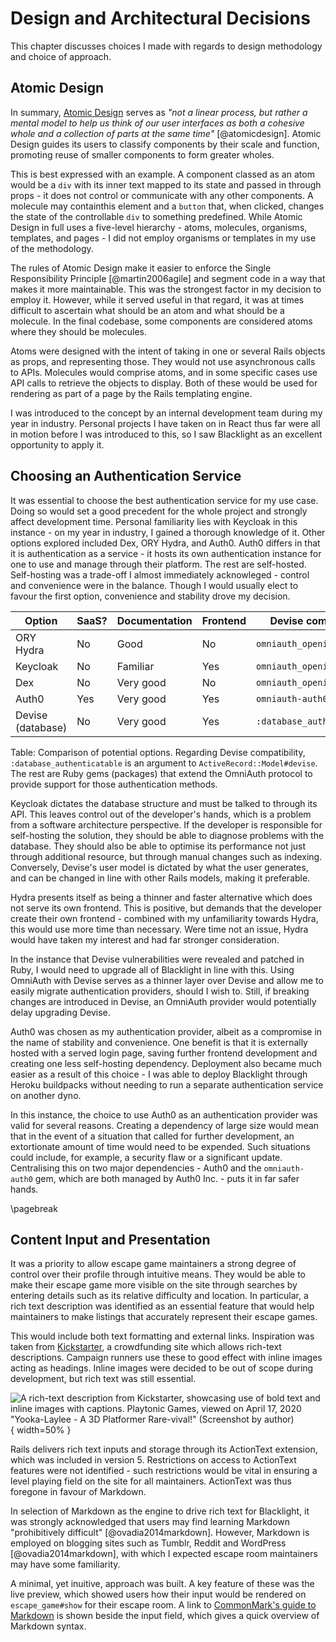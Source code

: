 # Design and Architectural Decisions

<!--
This should explain the design technique chosen (and justify why it is
appropriate) from the various ones available; it should select a suitable subset
of the things described in the analysis chapter and develop a design. Where
trade-offs exist between different designs, the chosen approach should be
justified. Suitable diagram-techniques (e.g. UML, other drawings) should be used
where appropriate. If a method is applied selectively, explain which parts were
used and why. Experimental projects should pay careful attention to control
conditions, samples selected, etc. to ensure a valid result.
-->

This chapter discusses choices I made with regards to design methodology and
choice of approach. 

## Atomic Design

In summary, [Atomic Design](https://atomicdesign.bradfrost.com/chapter-2/)
serves as *"not a linear process, but rather a mental model to help us think of
our user interfaces as both a cohesive whole and a collection of parts *at the
same time*"* [@atomicdesign]. Atomic Design guides its users to classify
components by their scale and function, promoting reuse of smaller components to
form greater wholes.

This is best expressed with an example. A component classed as an atom would be
a `div` with its inner text mapped to its state and passed in through props - it
does not control or communicate with any other components. A molecule may
containthis element and a `button` that, when clicked, changes the state of the
controllable `div` to something predefined. While Atomic Design in full uses a
five-level hierarchy - atoms, molecules, organisms, templates, and pages - I
did not employ organisms or templates in my use of the methodology.

The rules of Atomic Design make it easier to enforce the Single Responsibility
Principle [@martin2006agile] and segment code in a way that makes it more
maintainable. This was the strongest factor in my decision to employ it.
However, while it served useful in that regard, it was at times difficult to
ascertain what should be an atom and what should be a molecule. In the final
codebase, some components are considered atoms where they should be molecules.

Atoms were designed with the intent of taking in one or several Rails objects as
props, and representing those. They would not use asynchronous calls to APIs.
Molecules would comprise atoms, and in some specific cases use API calls to
retrieve the objects to display. Both of these would be used for rendering as
part of a page by the Rails templating engine.

I was introduced to the concept by an internal development team during my year
in industry. Personal projects I have taken on in React thus far were all in
motion before I was introduced to this, so I saw Blacklight as an excellent
opportunity to apply it.

## Choosing an Authentication Service

It was essential to choose the best authentication service for my use case.
Doing so would set a good precedent for the whole project and strongly affect
development time. Personal familiarity lies with Keycloak in this instance - on
my year in industry, I gained a thorough knowledge of it. Other options explored
included Dex, ORY Hydra, and Auth0. Auth0 differs in that it is authentication
as a service - it hosts its own authentication instance for one to use and
manage through their platform. The rest are self-hosted. Self-hosting was a
trade-off I almost immediately acknowleged - control and convenience were in the
balance. Though I would usually elect to favour the first option, convenience
and stability drove my decision.

| Option            | SaaS?      | Documentation | Frontend   | Devise compatibility        |
|-------------------|------------|---------------|------------|-----------------------------|
| ORY Hydra         | No         | Good          | No         | `omniauth_openid_connect`   |
| Keycloak          | No         | Familiar      | Yes        | `omniauth_openid_connect`   |
| Dex               | No         | Very good     | No         | `omniauth_openid_connect`   |
| Auth0             | Yes        | Very good     | Yes        | `omniauth-auth0`            |
| Devise (database) | No         | Very good     | Yes        | `:database_authenticatable` |

Table: Comparison of potential options. Regarding Devise compatibility,
`:database_authenticatable` is an argument to `ActiveRecord::Model#devise`. The
rest are Ruby gems (packages) that extend the OmniAuth protocol to provide
support for those authentication methods.

Keycloak dictates the database structure and must be talked to through its API.
This leaves control out of the developer's hands, which is a problem from a
software architecture perspective. If the developer is responsible for
self-hosting the solution, they should be able to diagnose problems with the
database. They should also be able to optimise its performance not just through
additional resource, but through manual changes such as indexing. Conversely,
Devise's user model is dictated by what the user generates, and can be changed
in line with other Rails models, making it preferable.

Hydra presents itself as being a thinner and faster alternative which does not
serve its own frontend. This is positive, but demands that the developer create
their own frontend - combined with my unfamiliarity towards Hydra, this would
use more time than necessary. Were time not an issue, Hydra would have taken my
interest and had far stronger consideration. 

In the instance that Devise vulnerabilities were revealed and patched in Ruby, I
would need to upgrade all of Blacklight in line with this. Using OmniAuth with
Devise serves as a thinner layer over Devise and allow me to easily migrate
authentication providers, should I wish to. Still, if breaking changes are
introduced in Devise, an OmniAuth provider would potentially delay upgrading
Devise.

Auth0 was chosen as my authentication provider, albeit as a compromise in the
name of stability and convenience. One benefit is that it is externally hosted
with a served login page, saving further frontend development and creating one
less self-hosting dependency. Deployment also became much easier as a result of
this choice - I was able to deploy Blacklight through Heroku buildpacks without
needing to run a separate authentication service on another dyno.

In this instance, the choice to use Auth0 as an authentication provider was
valid for several reasons. Creating a dependency of large size would mean that
in the event of a situation that called for further development, an extortionate
amount of time would need to be expended. Such situations could include, for
example, a security flaw or a significant update. Centralising this on two major
dependencies - Auth0 and the `omniauth-auth0` gem, which are both managed by
Auth0 Inc. - puts it in far safer hands.

\pagebreak

## Content Input and Presentation

It was a priority to allow escape game maintainers a strong degree of control
over their profile through intuitive means. They would be able to make their
escape game more visible on the site through searches by entering details such
as its relative difficulty and location. In particular, a rich text description
was identified as an essential feature that would help maintainers to make
listings that accurately represent their escape games.

This would include both text formatting and external links. Inspiration was
taken from [Kickstarter](https://kickstarter.com), a crowdfunding site which
allows rich-text descriptions. Campaign runners use these to good effect with
inline images acting as headings. Inline images were decided to be out of scope
during development, but rich text was still essential.

![A rich-text description from Kickstarter, showcasing use of bold text and
inline images with captions. Playtonic Games, viewed on April 17, 2020
"Yooka-Laylee - A 3D Platformer Rare-vival!" (Screenshot by
author)](kickstarter.png){ width=50% }

Rails delivers rich text inputs and storage through its ActionText extension,
which was included in version 5. Restrictions on access to ActionText features
were not identified - such restrictions would be vital in ensuring a level
playing field on the site for all maintainers. ActionText was thus foregone in
favour of Markdown. 

In selection of Markdown as the engine to drive rich text for Blacklight, it was
strongly acknowledged that users may find learning Markdown "prohibitively
difficult" [@ovadia2014markdown]. However, Markdown is employed on blogging
sites such as Tumblr, Reddit and WordPress [@ovadia2014markdown], with which I
expected escape room maintainers may have some familiarity.

A minimal, yet inuitive, approach was built. A key feature of these was the live
preview, which showed users how their input would be rendered on
`escape_game#show` for their escape room. A link to [CommonMark's guide to
Markdown](https://commonmark.org/help/) is shown beside the input field, which
gives a quick overview of Markdown syntax.

<!-- TODO: live preview screenshot -->
